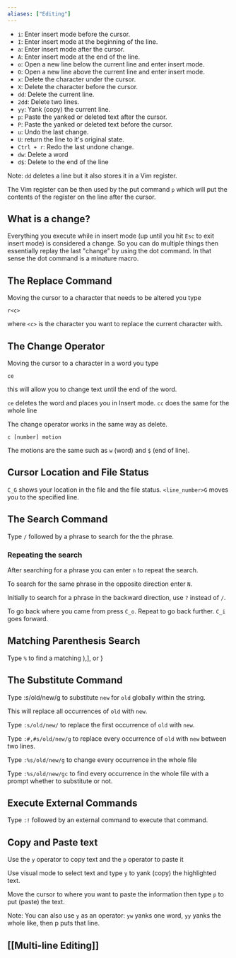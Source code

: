 ```yaml
---
aliases: ["Editing"]
---
```


- `i`: Enter insert mode before the cursor. 
- `I`: Enter insert mode at the beginning of the line. 
- `a`: Enter insert mode after the cursor. 
- `A`: Enter insert mode at the end of the line. 
- `o`: Open a new line below the current line and enter insert mode. 
- `O`: Open a new line above the current line and enter insert mode. 
- `x`: Delete the character under the cursor. 
- `X`: Delete the character before the cursor. 
- `dd`: Delete the current line. 
- `2dd`: Delete two lines.
- `yy`: Yank (copy) the current line. 
- `p`: Paste the yanked or deleted text after the cursor. 
- `P`: Paste the yanked or deleted text before the cursor. 
- `u`: Undo the last change. 
- `U`: return the line to it's original state.
- `Ctrl + r`: Redo the last undone change.
- `dw`: Delete a word
- `d$`: Delete to the end of the line

Note: `dd` deletes a line but it also stores it in a Vim register.

The Vim register can be then used by the put command `p` which will put the contents of the register on the line after the cursor.

## What is a change?

Everything you execute while in insert mode (up until you hit `Esc` to exit insert mode) is considered a change. So you can do multiple things then essentially replay the last "change" by using the dot command. In that sense the dot command is a minature macro.

## The Replace Command

Moving the cursor to a character that needs to be altered you type

`r<c>`

where `<c>` is the character you want to replace the current character with.

## The Change Operator

Moving the cursor to a character in a word you type

`ce`

this will allow you to change text until the end of the word. 

`ce` deletes the word and places you in Insert mode.
`cc` does the same for the whole line

The change operator works in the same way as delete.

`c [number] motion`

The motions are the same such as `w` (word) and `$` (end of line).


## Cursor Location and File Status

`C_G` shows your location in the file and the file status.
`<line_number>G` moves you to the specified line.

## The Search Command

Type `/` followed by a phrase to search for the the phrase.

### Repeating the search

After searching for a phrase you can enter `n` to repeat the search.

To search for the same phrase in the opposite direction enter `N`.

Initially to search for a phrase in the backward direction, use `?` instead of `/`.

To go back where you came from press `C_o`. Repeat to go back further. `C_i` goes forward.

## Matching Parenthesis Search

Type `%` to find a matching ),], or }


## The Substitute Command

Type :s/old/new/g to substitute `new` for `old` globally within the string.

This will replace all occurrences of `old` with `new`.

Type `:s/old/new/` to replace the first occurrence of `old` with `new`.

Type `:#,#s/old/new/g` to replace every occurrence of `old` with `new` between two lines.

Type `:%s/old/new/g` to change every occurrence in the whole file

Type `:%s/old/new/gc` to find every occurrence in the whole file with a prompt whether to substitute or not.


## Execute External Commands

Type `:!` followed by an external command to execute that command.


## Copy and Paste text

Use the `y` operator to copy text and the `p` operator to paste it

Use visual mode to select text and type `y` to yank (copy) the highlighted text.

Move the cursor to where you want to paste the information then type `p` to put (paste) the text.

Note: You can also use `y` as an operator: `yw` yanks one word, `yy` yanks the whole like, then p puts that line.



## [[Multi-line Editing]]